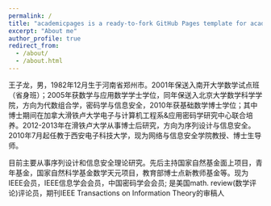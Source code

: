 ```yaml
---
permalink: /
title: "academicpages is a ready-to-fork GitHub Pages template for academic personal websites"
excerpt: "About me"
author_profile: true
redirect_from: 
  - /about/
  - /about.html
---
```


王子龙，男，1982年12月生于河南省郑州市。2001年保送入南开大学数学试点班（省身班）；2005年获数学与应用数学学士学位，同年保送入北京大学数学科学学院，方向为代数组合学，密码学与信息安全，2010年获基础数学博士学位；其中博士期间在加拿大滑铁卢大学电子与计算机工程系&应用密码学研究中心联合培养。2012-2013年在滑铁卢大学从事博士后研究，方向为序列设计与信息安全。2010年7月起任教于西安电子科技大学，现为网络与信息安全学院教授、博士生导师。

目前主要从事序列设计和信息安全理论研究。先后主持国家自然基金面上项目，青年基金，国家自然科学基金数学天元项目，教育部博士点新教师基金等。现为IEEE会员，IEEE信息学会会员，中国密码学会会员; 是美国math. review(数学评论)评论员，期刊IEEE Transactions on Information Theory的审稿人
